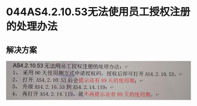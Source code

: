 # 044AS4.2.10.53无法使用员工授权注册的处理办法

## 解决方案
![Img](./FILES/044AS4.2.10.53无法使用员工授权注册的处理办法.md/img-20220706163427.png)
